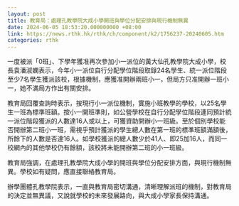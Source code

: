 ```yaml
---
layout: post
title: 教育局：處理孔教學院大成小學開班與學位分配安排與現行機制無異
date: 2024-06-05 18:53:20.000000000 +08:00
link: https://news.rthk.hk/rthk/ch/component/k2/1756237-20240605.htm
categories: rthk
---
```


一度被派「0班」、下學年獲准再次參加小一派位的黃大仙孔教學院大成小學，校長袁潘淑嫻表示，今年小一派位自行分配學位階段取錄24名學生、統一派位階段至少7名學生獲派該校，根據機制，應獲准開辦兩班小一，但局方只准開辦一班小一，她不滿局方作出有關安排。

教育局回覆查詢時表示，按現行小一派位機制，實施小班教學的學校，以25名學生一班為標準班額。按小一開班準則，如公營學校在自行分配學位階段連同預計統一派位階段獲派的人數達16人或以上，可獲資助開辦小一班級。至於個別學校能否開辦第二班小一班，需視乎預計獲派的學生總人數在第一班的標準班額滿額後，所餘下的人數是否達16人。如學校獲派的總人數少於41人、即25加16人，而同一校網內的其他學校仍有餘額，該校將未能開辦第二班的小一班級。

教育局強調，在處理孔教學院大成小學的開班與學位分配安排方面，與現行機制無異。學校如有疑問，應直接聯絡教育局。

辦學團體孔教學院表示，一直與教育局密切溝通，清晰理解派班的機制，對教育局的決定並無異議，又說就學校的未來發展路向，與大成小學家長保持溝通。
